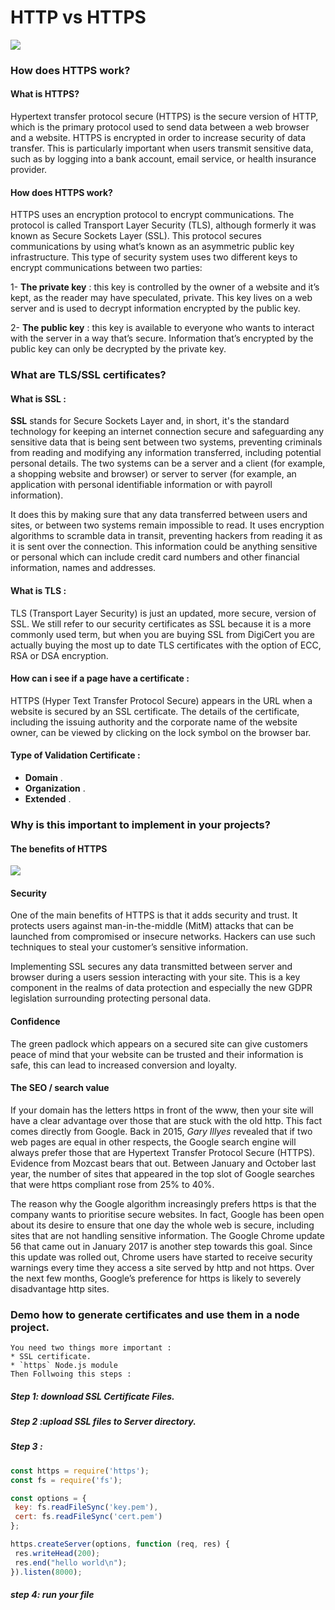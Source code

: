 # HTTP vs HTTPS
![](https://i.imgur.com/7PUIw03.png)

 ### How does HTTPS work? 
   #### What is HTTPS?
Hypertext transfer protocol secure (HTTPS) is the secure version of HTTP, which is the primary protocol used to send data between a web browser and a website. HTTPS is encrypted in order to increase security of data transfer. This is particularly important when users transmit sensitive data, such as by logging into a bank account, email service, or health insurance provider.

 #### How does HTTPS work?
HTTPS uses an encryption protocol to encrypt communications. The protocol is called Transport Layer Security (TLS), although formerly it was known as Secure Sockets Layer (SSL). This protocol secures communications by using what’s known as an asymmetric public key infrastructure. This type of security system uses two different keys to encrypt communications between two parties:

1- **The private key** : this key is controlled by the owner of a website and it’s kept, as the reader may have speculated, private. This key lives on a web server and is used to decrypt information encrypted by the public key.

2- **The public key** : this key is available to everyone who wants to interact with the server in a way that’s secure. Information that’s encrypted by the public key can only be decrypted by the private key.



### What are TLS/SSL certificates?

#### What is SSL :

**SSL** stands for Secure Sockets Layer and, in short, it's the standard technology for keeping an internet connection secure and safeguarding any sensitive data that is being sent between two systems, preventing criminals from reading and modifying any information transferred, including potential personal details. The two systems can be a server and a client (for example, a shopping website and browser) or server to server (for example, an application with personal identifiable information or with payroll information).

It does this by making sure that any data transferred between users and sites, or between two systems remain impossible to read. It uses encryption algorithms to scramble data in transit, preventing hackers from reading it as it is sent over the connection. This information could be anything sensitive or personal which can include credit card numbers and other financial information, names and addresses.

#### What is TLS :
TLS (Transport Layer Security) is just an updated, more secure, version of SSL. We still refer to our security certificates as SSL because it is a more commonly used term, but when you are buying SSL from DigiCert you are actually buying the most up to date TLS certificates with the option of ECC, RSA or DSA encryption.

#### How can i see if a page have a certificate :
HTTPS (Hyper Text Transfer Protocol Secure) appears in the URL when a website is secured by an SSL certificate. The details of the certificate, including the issuing authority and the corporate name of the website owner, can be viewed by clicking on the lock symbol on the browser bar.

#### Type of Validation Certificate :

* **Domain** .
* **Organization** .
* **Extended** .




### Why is this important to implement in your projects?

#### The benefits of HTTPS
![](https://i.imgur.com/fFQoO8C.png)

#### Security
One of the main benefits of HTTPS is that it adds security and trust. It protects users against man-in-the-middle (MitM) attacks that can be launched from compromised or insecure networks. Hackers can use such techniques to steal your customer’s sensitive information.

Implementing SSL secures any data transmitted between server and browser during a users session interacting with your site. This is a key component in the realms of data protection and especially the new GDPR legislation surrounding protecting personal data.

#### Confidence
The green padlock which appears on a secured site can give customers peace of mind that your website can be trusted and their information is safe, this can lead to increased conversion and loyalty. 

#### The SEO / search value
If your domain has the letters https in front of the www, then your site will have a clear advantage over those that are stuck with the old http. This fact comes directly from Google. Back in 2015, *Gary Illyes* revealed that if two web pages are equal in other respects, the Google search engine will always prefer those that are Hypertext Transfer Protocol Secure (HTTPS). Evidence from Mozcast bears that out. Between January and October last year, the number of sites that appeared in the top slot of Google searches that were https compliant rose from 25% to 40%.

The reason why the Google algorithm increasingly prefers https is that the company wants to prioritise secure websites. In fact, Google has been open about its desire to ensure that one day the whole web is secure, including sites that are not handling sensitive information. The Google Chrome update 56 that came out in January 2017 is another step towards this goal. Since this update was rolled out, Chrome users have started to receive security warnings every time they access a site served by http and not https. Over the next few months, Google’s preference for https is likely to severely disadvantage http sites.



 ### Demo how to generate certificates and use them in a node project.
    You need two things more important : 
    * SSL certificate.
    * `https` Node.js module
    Then Follwoing this steps :
   ##### Step 1: download SSL Certificate Files.
   ##### Step 2 :upload SSL files to Server directory.
   ##### Step 3 :

 ```javaScript
 const https = require('https');
const fs = require('fs');

const options = {
  key: fs.readFileSync('key.pem'),
  cert: fs.readFileSync('cert.pem')
};

https.createServer(options, function (req, res) {
  res.writeHead(200);
  res.end("hello world\n");
}).listen(8000);
```
 ##### step 4: run your file
